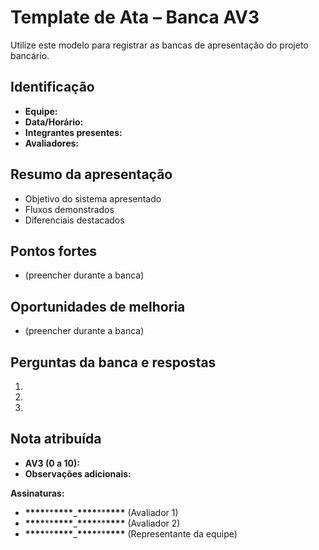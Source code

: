 # Template de Ata – Banca AV3

Utilize este modelo para registrar as bancas de apresentação do projeto bancário.

## Identificação

- **Equipe:**
- **Data/Horário:**
- **Integrantes presentes:**
- **Avaliadores:**

## Resumo da apresentação

- Objetivo do sistema apresentado
- Fluxos demonstrados
- Diferenciais destacados

## Pontos fortes

- (preencher durante a banca)

## Oportunidades de melhoria

- (preencher durante a banca)

## Perguntas da banca e respostas

1.
2.
3.

## Nota atribuída

- **AV3 (0 a 10):**
- **Observações adicionais:**

**Assinaturas:**

- **\*\*\*\***\*\***\*\*\*\***\_**\*\*\*\***\*\***\*\*\*\*** (Avaliador 1)
- **\*\*\*\***\*\***\*\*\*\***\_**\*\*\*\***\*\***\*\*\*\*** (Avaliador 2)
- **\*\*\*\***\*\***\*\*\*\***\_**\*\*\*\***\*\***\*\*\*\*** (Representante da equipe)
